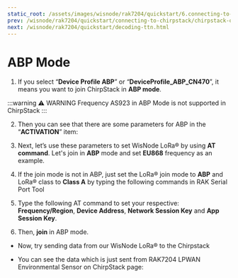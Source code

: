 ```yaml
---
static_root: /assets/images/wisnode/rak7204/quickstart/6.connecting-to-chirpstack/abp/
prev: /wisnode/rak7204/quickstart/connecting-to-chirpstack/chirpstack-otaa.html
next: /wisnode/rak7204/quickstart/decoding-ttn.html
---
```

# ABP Mode

1. If you select “**Device Profile  ABP**” or “**DeviceProfile_ABP_CN470**”, it means you want to join ChirpStack in **ABP mode**.

:::warning ⚠️ WARNING
 Frequency AS923 in ABP Mode is not supported in ChirpStack
:::

<rk-img
  :src="`${$frontmatter.static_root}/ezfbaa2iue5jolxhcn5m.png`"
  width="100%"
  figure-number="1"
  caption="Switching to ABP Mode"
/>


2. Then you can see that there are some parameters for ABP in the “**ACTIVATION**” item:
<rk-img
  :src="`${$frontmatter.static_root}/z1ox6hvoa4zwe8cpadz5.png`"
  width="100%"
  figure-number="2"
  caption="ABP Parameters"
/>

3. Next, let’s use these parameters to set WisNode LoRa® by using **AT command**. Let's join in **ABP** mode and set **EU868** frequency as an example.
4. If the join mode is not in ABP, just set the LoRa® join mode to **ABP** and LoRa® class to **Class A** by typing the following commands in RAK Serial Port Tool
<rk-img
  :src="`${$frontmatter.static_root}/z1ox6hvoa4zwe8cpadz5.png`"
  width="100%"
  figure-number="3"
  caption="Setting of LoRaWAN® Mode and Class"
/>

5. Type the following AT command to set your respective: **Frequency/Region**, **Device Address**, **Network Session Key** and **App Session Key**.
<rk-img
  :src="`${$frontmatter.static_root}/lvccenrrczmt4nrtbjya.jpg`"
  width="100%"
  figure-number="4"
  caption="Setting of Frequency and Device Address"
/>

<rk-img
  :src="`${$frontmatter.static_root}/v1mclxe7vemha0yewfyu.jpg`"
  width="100%"
  figure-number="5"
  caption="Setting of Device EUI and Network Session Key"
/>

6. Then, **join** in ABP mode.
<rk-img
  :src="`${$frontmatter.static_root}/pqwlq93vihikp0rgilvi.jpg`"
  width="50%"
  figure-number="6"
  caption="Joining of ABP"
/>

- Now, try sending data from our WisNode LoRa® to the Chirpstack
<rk-img
  :src="`${$frontmatter.static_root}/enenhki5eduvosgktdz8.png`"
  width="50%"
  figure-number="7"
  caption="Sending Data to ChirpStack"
/>

- You can see the data which is just sent from RAK7204 LPWAN Environmental Sensor on ChirpStack page:
<rk-img
  :src="`${$frontmatter.static_root}/haxxnxf1wv5jlzlytakp.png`"
  width="100%"
  figure-number="8"
  caption="Message Status in ChirpStack"
/>


